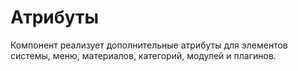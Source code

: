 # Атрибуты
Компонент реализует дополнительные атрибуты для элементов системы, меню, материалов, категорий, модулей и плагинов.
